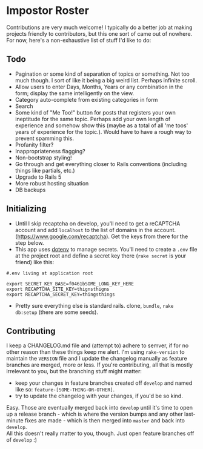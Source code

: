 # Impostor Roster

Contributions are very much welcome! I typically do a better job at making
projects friendly to contributors, but this one sort of came out of nowhere.
For now, here's a non-exhaustive list of stuff I'd like to do:

## Todo

- Pagination or some kind of separation of topics or something. Not too much
  though. I sort of like it being a big weird list. Perhaps infinite scroll.
- Allow users to enter Days, Months, Years or any combination in the form;
  display the same intelligently on the view.
- Category auto-complete from existing categories in form
- Search
- Some kind of "Me Too!" button for posts that registers your own ineptitude
  for the same topic. Perhaps add your own length of experience and somehow
    show this (maybe as a total of all 'me toos' years of experience for the
    topic.). Would have to have a rough way to prevent spamming this.
- Profanity filter?
- Inappropriateness flagging?
- Non-bootstrap styling!
- Go through and get everything closer to Rails conventions (including things
  like partials, etc.)
- Upgrade to Rails 5
- More robust hosting situation
- DB backups

## Initializing

- Until I skip recaptcha on develop, you'll need to get a reCAPTCHA account and add `localhost` to the list of domains in the account. (https://www.google.com/recaptcha). Get the keys from there for the step below.
- This app uses [dotenv](https://github.com/bkeepers/dotenv) to manage secrets.
  You'll need to create a `.env` file at the project root and define a secret
  key there (`rake secret` is your friend) like this:

```
#.env living at application root

export SECRET_KEY_BASE=f0461bSOME_LONG_KEY_HERE
export RECAPTCHA_SITE_KEY=thignsthigns
export RECAPTCHA_SECRET_KEY=thingsthings
```

- Pretty sure everything else is standard rails. clone, `bundle`, `rake db:setup` (there are some seeds).

## Contributing

I keep a CHANGELOG.md file and (attempt to) adhere to semver, if for no other reason than these things keep me alert. I'm using `rake-version` to maintain the `VERSION` file and I update the changelog manually as feature branches are merged, more or less. If you're contributing, all that is mostly irrelevant to you, but the branching stuff might matter:

- keep your changes in feature branches created off `develop` and named like so: `feature-[SOME-THING-OR-OTHER]`.
- try to update the changelog with your changes, if you'd be so kind.

Easy. Those are eventually merged back into `develop` until it's time to open up a release branch - which is where the version bumps and any other last-minute fixes are made - which is then merged into `master` and back into `develop`.  
All this doesn't really matter to you, though. Just open feature branches off of `develop` :)
